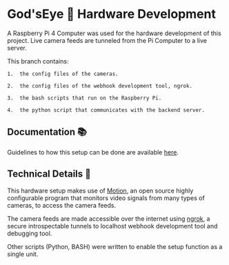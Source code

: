 # God'sEye :eyes: Hardware Development
A Raspberry Pi 4 Computer was used for the hardware development of this project. Live camera feeds are tunneled from the Pi Computer to a live server.

This branch contains:
    
    1.  the config files of the cameras.

    2.  the config files of the webhook development tool, ngrok.

    3.  the bash scripts that run on the Raspberry Pi.

    4.  the python script that communicates with the backend server.

## Documentation :books:

Guidelines to how this setup can be done are available <a href="https://gitlab.com/dev.io/dev.backend.io/-/blob/hardwareDev/docs.pdf">here</a>.

## Technical Details :seedling:

This hardware setup makes use of <a href="https://motion-project.github.io/">Motion</a>, an open source highly configurable program that monitors video signals from many types of cameras, to access the camera feeds.

The camera feeds are made accessible over the internet using <a href="https://ngrok.com/">ngrok</a>, a secure introspectable tunnels to localhost webhook development tool and debugging tool.

Other scripts (Python, BASH) were written to enable the setup function as a single unit.